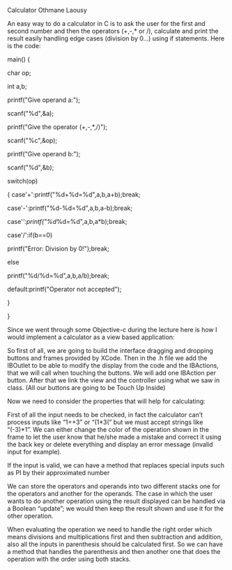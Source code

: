 Calculator Othmane Laousy


An easy way to do a calculator in C is to ask the user for the first and second number and then the operators (+,-,* or /), calculate and print the result easily handling edge cases (division by 0…) using if statements. Here is the code:

main() 
{ 

char op;

int a,b;

printf("Give operand a:");

scanf("%d",&a);

printf("Give the operator (+,-,*,/)");

scanf("%c",&op); 

printf("Give operand b:"); 

scanf("%d",&b); 

switch(op) 

{ 
case'+':printf("%d+%d=%d",a,b,a+b);break; 

case'-':printf("%d-%d=%d",a,b,a-b);break; 

case'*':printf("%d*%d=%d",a,b,a*b);break; 

case'/':if(b==0) 

printf("Error: Division by 0!");break; 

else 

printf("%d/%d=%d",a,b,a/b);break; 

default:printf("Operator not accepted"); 


} 

} 


Since we went through some Objective-c during the lecture here is how I would implement a calculator as a view based application: 
So first of all, we are going to build the interface dragging and dropping buttons and frames provided by XCode.Then in the .h file we add the IBOutlet to be able to modify the display from the code and the IBActions, that we will call when touching the buttons. We will add one IBAction per button.After that we link the view and the controller using what we saw in class. (All our buttons are going to be Touch Up Inside)
Now we need to consider the properties that will help for calculating:
First of all the input needs to be checked, in fact the calculator can’t process inputs like “1++3” or “(1*3(” but we must accept strings like “(-3)*1”. We can either change the color of the operation shown in the frame to let the user know that he/she made a mistake and correct it using the back key or delete everything and display an error message (invalid input for example).
If the input is valid, we can have a method that replaces special inputs such as PI by their approximated numberWe can store the operators and operands into two different stacks one for the operators and another for the operands. The case in which the user wants to do another operation using the result displayed can be handled via a Boolean “update”; we would then keep the result shown and use it for the other operation.When evaluating the operation we need to handle the right order which means divisions and multiplications first and then subtraction and addition, also all the inputs in parenthesis should be calculated first. So we can have a method that handles the parenthesis and then another one that does the operation with the order using both stacks. 